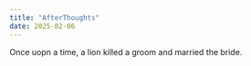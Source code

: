 ```yaml
---
title: "AfterThoughts"
date: 2025-02-06
---
```


Once uopn a time, a lion killed a groom and married the bride.
